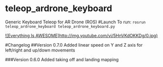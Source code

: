 # teleop_ardrone_keyboard
Generic Keyboard Teleop for AR Drone (ROS)
#Launch
To run: `rosrun teleop_ardrone_keyboard teleop_ardrone_keyboard.py`

[![Everything Is AWESOME]http://img.youtube.com/vi/5HnVKdOKKDg/0.jpg)](https://www.youtube.com/watch?v=5HnVKdOKKDg "Everything Is AWESOME")

#Changelog
##Version 0.7.0
Added linear speed on Y and Z axis for left/right and up/down movements

###Version 0.6.0
Added taking off and landing mapping
